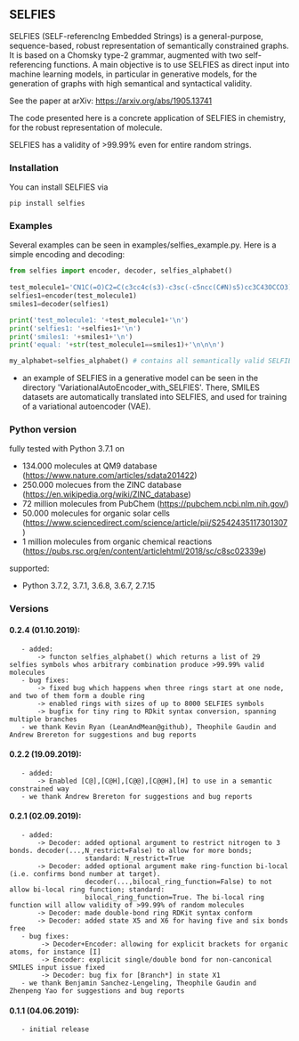 ## SELFIES

SELFIES (SELF-referencIng Embedded Strings) is a general-purpose, sequence-based,
robust representation of semantically constrained graphs. It is based on a Chomsky
type-2 grammar, augmented with two self-referencing functions. A main objective is
to use SELFIES as direct input into machine learning models, in particular in
generative models, for the generation of graphs with high semantical and syntactical
validity.

See the paper at arXiv: https://arxiv.org/abs/1905.13741

The code presented here is a concrete application of SELFIES in chemistry, for
the robust representation of molecule. 

SELFIES has a validity of >99.99% even for entire random strings.

### Installation
You can install SELFIES via
```
pip install selfies
```

### Examples
Several examples can be seen in examples/selfies_example.py. Here is a simple encoding and decoding:

```python
from selfies import encoder, decoder, selfies_alphabet()  
    
test_molecule1='CN1C(=O)C2=C(c3cc4c(s3)-c3sc(-c5ncc(C#N)s5)cc3C43OCCO3)N(C)C(=O)C2=C1c1cc2c(s1)-c1sc(-c3ncc(C#N)s3)cc1C21OCCO1' # non-fullerene acceptors for organic solar cells
selfies1=encoder(test_molecule1)
smiles1=decoder(selfies1)

print('test_molecule1: '+test_molecule1+'\n')
print('selfies1: '+selfies1+'\n')
print('smiles1: '+smiles1+'\n')
print('equal: '+str(test_molecule1==smiles1)+'\n\n\n')

my_alphabet=selfies_alphabet() # contains all semantically valid SELFIES symbols.

```

- an example of SELFIES in a generative model can be seen in the directory 'VariationalAutoEncoder_with_SELFIES\'. There, SMILES datasets are automatically translated into SELFIES, and used for training of a variational autoencoder (VAE).

### Python version
fully tested with Python 3.7.1 on
- 134.000 molecules at QM9 database (https://www.nature.com/articles/sdata201422)
- 250.000 molecues from the ZINC database (https://en.wikipedia.org/wiki/ZINC_database)
- 72 million molecules from PubChem (https://pubchem.ncbi.nlm.nih.gov/)
- 50.000 molecules for organic solar cells (https://www.sciencedirect.com/science/article/pii/S2542435117301307)
- 1 million molecules from organic chemical reactions (https://pubs.rsc.org/en/content/articlehtml/2018/sc/c8sc02339e)

supported:
- Python 3.7.2, 3.7.1, 3.6.8, 3.6.7, 2.7.15



### Versions
#### 0.2.4 (01.10.2019):
       - added:
           -> functon selfies_alphabet() which returns a list of 29 selfies symbols whos arbitrary combination produce >99.99% valid molecules
       - bug fixes:
           -> fixed bug which happens when three rings start at one node, and two of them form a double ring
           -> enabled rings with sizes of up to 8000 SELFIES symbols
           -> bugfix for tiny ring to RDkit syntax conversion, spanning multiple branches
       - we thank Kevin Ryan (LeanAndMean@github), Theophile Gaudin and Andrew Brereton for suggestions and bug reports 

#### 0.2.2 (19.09.2019):
       - added:
           -> Enabled [C@],[C@H],[C@@],[C@@H],[H] to use in a semantic constrained way
       - we thank Andrew Brereton for suggestions and bug reports 


#### 0.2.1 (02.09.2019):
       - added:
           -> Decoder: added optional argument to restrict nitrogen to 3 bonds. decoder(...,N_restrict=False) to allow for more bonds;
                       standard: N_restrict=True
           -> Decoder: added optional argument make ring-function bi-local (i.e. confirms bond number at target).
                       decoder(...,bilocal_ring_function=False) to not allow bi-local ring function; standard:
                       bilocal_ring_function=True. The bi-local ring function will allow validity of >99.99% of random molecules
           -> Decoder: made double-bond ring RDKit syntax conform
           -> Decoder: added state X5 and X6 for having five and six bonds free
       - bug fixes:
            -> Decoder+Encoder: allowing for explicit brackets for organic atoms, for instance [I]
            -> Encoder: explicit single/double bond for non-canconical SMILES input issue fixed
            -> Decoder: bug fix for [Branch*] in state X1
       - we thank Benjamin Sanchez-Lengeling, Theophile Gaudin and Zhenpeng Yao for suggestions and bug reports 

#### 0.1.1 (04.06.2019): 
       - initial release 
